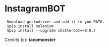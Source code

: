 # InstagramBOT

~~~
 Download geckodriver and add it to you PATH.
 $pip install selenium
 $pip install --upgrade chatterbot==0.8.7
~~~

Credits (c): **tacomonster**
